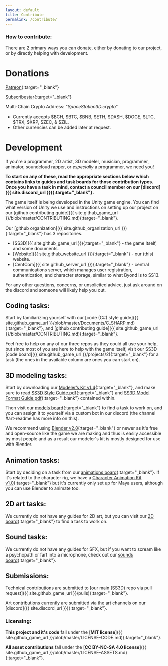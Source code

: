 ```yaml
---
layout: default
title: Contribute
permalink: /contribute/
---
```


### How to contribute:

There are 2 primary ways you can donate, either by donating to our project, or by directly helping with development.

# Donations

[Patreon](https://www.patreon.com/ss3d){:target="_blank"}

[Subscribestar](https://www.subscribestar.com/space-station-3d){:target="_blank"}

Multi-Chain Crypto Address: "*SpaceStation3D.crypto*"
- Currently accepts $BCH, $BTC, $BNB, $ETH, $DASH, $DOGE, $LTC, $TRX, $XRP, $ZEC, & $ZIL.
- Other currencies can be added later at request.

# Development

If you're a programmer, 2D artist, 3D modeler, musician, programmer, animator, soundcloud rapper, or *especially* a programmer, we need you!

**To start on any of these, read the appropriate sections below which contains links to guides and task boards for those contribution types. Once you have a task in mind, contact a council member on our [discord]({{ site.discord_url }}){:target="_blank"}.**

The game itself is being developed in the Unity game engine. You can find what version of Unity we use and instructions on setting up our project on our [github contributing guide]({{ site.github_game_url }}/blob/master/CONTRIBUTING.md){:target="_blank"}.

Our [github organization]({{ site.github_organization_url }}){:target="_blank"} has 3 repositories.
- [SS3D]({{ site.github_game_url }}){:target="_blank"} - the game itself, and some documents.
- [Website]({{ site.github_website_url }}){:target="_blank"} - our (this) website.
- [CentCom]({{ site.github_server_url }}){:target="_blank"} - central communications server, which manages user registration, authentication, and character storage, similar to what Byond is to SS13.

For any other questions, concerns, or unsolicited advice, just ask around on the discord and someone will likely help you out.

## Coding tasks:

Start by familiarizing yourself with our [code (C#) style guide]({{ site.github_game_url }}/blob/master/Documents/C_SHARP.md){:target="_blank"}, and [github contributing guide]({{ site.github_game_url }}/blob/master/CONTRIBUTING.md){:target="_blank"}.

Feel free to help on any of our three repos as they could all use your help, but since most of you are here to help with the game itself, visit our SS3D [code board]({{ site.github_game_url }}/projects/2){:target="_blank"} for a task (the ones in the available column are ones you can start on).

## 3D modeling tasks:

Start by downloading our [Modeler’s Kit v1.4](https://drive.google.com/drive/folders/1fUn42ATEWXKvAGoWoCpN9EoURFW_7ppX?usp=sharing){:target="_blank"}, and make sure to read [SS3D Style Guide.pdf](https://drive.google.com/file/d/1bBwFSBXxDkAUSFpyJyidRbGPqIjBPxTo/view?usp=sharing){:target="_blank"} and [SS3D Model Format Guide.pdf](https://drive.google.com/file/d/1fx3B8N5exKNefXuRCYbV1hTZTg6HB0j9/view?usp=sharing){:target="_blank"} contained within.

Then visit our [models board](https://trello.com/b/ZVcDitv0/ss3d-model-list){:target="_blank"} to find a task to work on, and you can assign it to yourself via a custom bot in our discord (the channel #art-readme has more info on this).

We recommend using [Blender v2.8](https://www.blender.org/download/releases/){:target="_blank"} or newer as it's free and open-source like the game we are making and thus is easily accessible by most people and as a result our modeler's kit is mostly designed for use with Blender.

## Animation tasks:

Start by deciding on a task from our [animations board](https://trello.com/b/xZ5bhNWw/ss3d-animations){:target="_blank"}. If it's related to the character rig, we have a [Character Animation Kit v1.0](https://drive.google.com/drive/folders/1V8QAE9651nYJffCSz9zjjygextDHN-GQ?usp=sharing){:target="_blank"} but it's currently only set up for Maya users, although you can use Blender to animate too.

## 2D art tasks:

We currently do not have any guides for 2D art, but you can visit our [2D board](https://trello.com/b/XVZ95Hjq/ss3d-2d){:target="_blank"} to find a task to work on.

## Sound tasks:

We currently do not have any guides for SFX, but if you want to scream like a psychopath or fart into a microphone, check out our [sounds board](https://trello.com/b/k6pWgJE0/ss3d-sound-design){:target="_blank"}.

## Submissions:

Technical contributions are submitted to [our main (SS3D) repo via pull request]({{ site.github_game_url }}/pulls){:target="_blank"}.

Art contributions currently are submitted via the art channels on our [discord]({{ site.discord_url }}){:target="_blank"}.

### Licensing:

**This project and it's code** fall under the [**MIT license**]({{ site.github_game_url }}/blob/master/LICENSE-CODE.md){:target="_blank"}.

**All asset contributions** fall under the [**CC BY-NC-SA 4.0 license**]({{ site.github_game_url }}/blob/master/LICENSE-ASSETS.md){:target="_blank"}.
